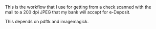 This is the workflow that I use for getting from a check scanned with the mail
to a 200 dpi JPEG that my bank will accept for e-Deposit.

This depends on pdftk and imagemagick.
